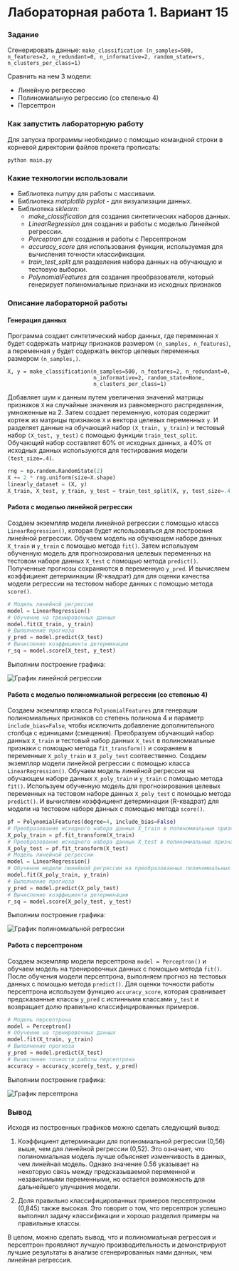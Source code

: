 
# Лабораторная работа 1. Вариант 15

### Задание
Сгенерировать данные: 
`
make_classification (n_samples=500, n_features=2,
n_redundant=0, n_informative=2, random_state=rs, n_clusters_per_class=1) 
`

Сравнить на нем 3 модели:
- Линейную регрессию
- Полиномиальную регрессию (со степенью 4)
- Персептрон

### Как запустить лабораторную работу
Для запуска программы необходимо с помощью командной строки в корневой директории файлов прокета прописать:
```
python main.py
```
### Какие технологии использовали
- Библиотека *numpy* для работы с массивами.
- Библиотека *matplotlib pyplot* - для визуализации данных.
- Библиотека *sklearn*:
    - *make_classification* для создания синтетических наборов данных.
    - *LinearRegression* для создания и работы с моделью Линейной регрессии.
    - *Perceptron* для создания и работы с Персептроном
    - *accuracy_score* для использования функции, используемая для вычисления точности классификации.
    - *train_test_split*  для разделения набора данных на обучающую и тестовую выборки.
    - *PolynomialFeatures* для создания преобразователя, который генерирует полиномиальные признаки из исходных признаков

### Описание лабораторной работы
#### Генерация данных
Программа создает синтетический набор данных, где переменная `X` будет содержать матрицу признаков размером `(n_samples, n_features)`, а переменная `y` будет содержать вектор целевых переменных размером `(n_samples,)`.
```
X, y = make_classification(n_samples=500, n_features=2, n_redundant=0,
                           n_informative=2, random_state=None,
                           n_clusters_per_class=1)
```
Добавляет шум к данным путем увеличения значений матрицы признаков `X` на случайные значения из равномерного распределения, умноженные на 2. Затем создает переменную, которая содержит кортеж из матрицы признаков `X` и вектора целевых переменных `y`. И разделяет данные на обучающий набор `(X_train, y_train)` и тестовый набор `(X_test, y_test)` с помощью функции `train_test_split`. Обучающий набор составляет 60% от исходных данных, а 40% от исходных данных используются для тестирования модели  `(test_size=.4)`.
```python
rng = np.random.RandomState(2)
X += 2 * rng.uniform(size=X.shape)
linearly_dataset = (X, y)
X_train, X_test, y_train, y_test = train_test_split(X, y, test_size=.4, random_state=42)
```
#### Работа с моделью линейной регрессии
Создаем экземпляр модели линейной регрессии с помощью класса `LinearRegression()`, которая будет использоваться для построения линейной регрессии. Обучаем модель на обучающем наборе данных `X_train` и `y_train` с помощью метода `fit()`. Затем используем обученную модель для прогнозирования целевых переменных на тестовом наборе данных `X_test` с помощью метода `predict()`. Полученные прогнозы сохраняются в переменную `y_pred`. И вычисляем коэффициент детерминации (R-квадрат) для для оценки качества модели регрессии на тестовом наборе данных с помощью метода `score()`.
```python
# Модель линейной регрессии
model = LinearRegression()
# Обучение на тренировочных данных
model.fit(X_train, y_train)
# Выполнение прогноза
y_pred = model.predict(X_test)
# Вычисление коэффициента детерминации
r_sq = model.score(X_test, y_test)
```
Выполним построение графика:


![График линейной регрессии](LinearRegressionChart.png)

#### Работа с моделью полиномиальной регрессии (со степенью 4)
Создаем экземпляр класса `PolynomialFeatures` для генерации полиномиальных признаков со степень полинома 4 и параметр `include_bias=False`, чтобы исключить добавление дополнительного столбца с единицами (смещения). Преобразуем обучающий набор данных `X_train` и тестовый набор данных `X_test`  в полиномиальные признаки с помощью метода `fit_transform()` и сохраняем в переменные `X_poly_train` и `X_poly_test` соотвественно. Создаем экземпляр модели линейной регрессии с помощью класса `LinearRegression()`. Обучаем модель линейной регрессии на обучающем наборе данных `X_poly_train` и `y_train` с помощью метода `fit()`. Используем обученную модель для прогнозирования целевых переменных на тестовом наборе данных `X_poly_test` с помощью метода `predict()`. И вычисляем коэффициент детерминации (R-квадрат) для модели на тестовом наборе данных с помощью метода `score()`.
```python
pf = PolynomialFeatures(degree=4, include_bias=False)
# Преобразование исходного набора данных X_train в полиномиальные признаки
X_poly_train = pf.fit_transform(X_train)
# Преобразование исходного набора данных X_test в полиномиальные признаки
X_poly_test = pf.fit_transform(X_test)
# Модель линейной регрессии
model = LinearRegression()
# Обучение модели линейной регрессии на преобразованных полиномиальных признаках
model.fit(X_poly_train, y_train)
# Выполнение прогноза
y_pred = model.predict(X_poly_test)
# Вычисление коэффициента детерминации
r_sq = model.score(X_poly_test, y_test)
```
Выполним построение графика:


![График полиномиальной регрессии](PolynomialRegressionChart.png)

#### Работа с персептроном
Создаем экземпляр модели персептрона `model = Perceptron()` и  обучаем модель на тренировочных данных с помощью метода `fit()`. После обучения модели персептрона, выполняем прогноз на тестовых данных с помощью метода `predict()`. Для оценки точности работы персептрона используем функцию `accuracy_score`, которая сравнивает предсказанные классы `y_pred` с истинными классами `y_test` и возвращает долю правильно классифицированных примеров.
```python
# Модель персептрона
model = Perceptron()
# Обучение на тренировочных данных
model.fit(X_train, y_train)
# Выполнение прогноза
y_pred = model.predict(X_test)
# Вычисление точности работы персептрона
accuracy = accuracy_score(y_test, y_pred)
```
Выполним построение графика:


![График персептрона](PerceptronChart.png)

### Вывод

Исходя из построенных графиков можно сделать следующий вывод:

1. Коэффициент детерминации для полиномиальной регрессии (0,56) выше, чем для линейной регрессии (0,52). Это означает, что полиномиальная модель лучше объясняет изменчивость в данных, чем линейная модель. Однако значение 0.56 указывает на некоторую связь между предсказываемой переменной и независимыми переменными, но остается возможность для дальнейшего улучшения модели.

2. Доля правильно классифицированных примеров персептроном (0,845) также высокая. Это говорит о том, что персептрон успешно выполнил задачу классификации и хорошо разделил примеры на правильные классы.

В целом, можно сделать вывод, что и полиномиальная регрессия и персептрон проявляют лучшую производительность и демонстрируют лучшие результаты в анализе сгенерированных нами данных, чем линейная регрессия.